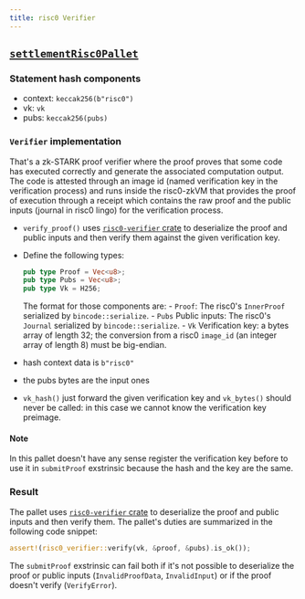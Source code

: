 ```yaml
---
title: risc0 Verifier
---
```


## [`settlementRisc0Pallet`](https://github.com/HorizenLabs/NH-core/tree/main/verifiers/risc0)

### Statement hash components

- context: `keccak256(b"risc0")`
- vk: `vk`
- pubs: `keccak256(pubs)`

### `Verifier` implementation

That's a zk-STARK proof verifier where the proof proves that some code has executed correctly and generate the associated computation output.
The code is attested through an image id (named verification key in the verification process) and runs inside the risc0-zkVM that provides
the proof of execution through a receipt which contains the raw proof and the public inputs (journal in risc0 lingo) for the verification process.

- `verify_proof()` uses [`risc0-verifier` crate](https://github.com/HorizenLabs/risc0-verifier/tree/v0.1.0) to deserialize
the proof and public inputs and then verify them against the given verification key.
- Define the following types:

    ```rust
    pub type Proof = Vec<u8>;
    pub type Pubs = Vec<u8>;
    pub type Vk = H256;
    ```

    The format for those components are:
      - `Proof`: The risc0's `InnerProof` serialized by `bincode::serialize`.
      - `Pubs` Public inputs: The risc0's `Journal` serialized by `bincode::serialize`.
      - `Vk` Verification key: a bytes array of length 32; the conversion from a risc0 `image_id` (an integer array of length 8) must be big-endian.
- hash context data is `b"risc0"`
- the pubs bytes are the input ones
- `vk_hash()` just forward the given verification key and `vk_bytes()` should never be called: in this case we cannot know the verification key preimage.

#### Note

In this pallet doesn't have any sense register the verification key before
to use it in `submitProof` exstrinsic because the hash and the key are the same.

### Result

The pallet uses [`risc0-verifier` crate](https://github.com/HorizenLabs/risc0-verifier/tree/v0.1.0) to deserialize the proof and public inputs and then verify them. The pallet's duties are summarized in the following code snippet:

```rust
assert!(risc0_verifier::verify(vk, &proof, &pubs).is_ok());
```

The `submitProof` exstrinsic can fail both if it's not possible to deserialize the proof or public inputs (`InvalidProofData`,
`InvalidInput`) or if the proof doesn't verify (`VerifyError`).
